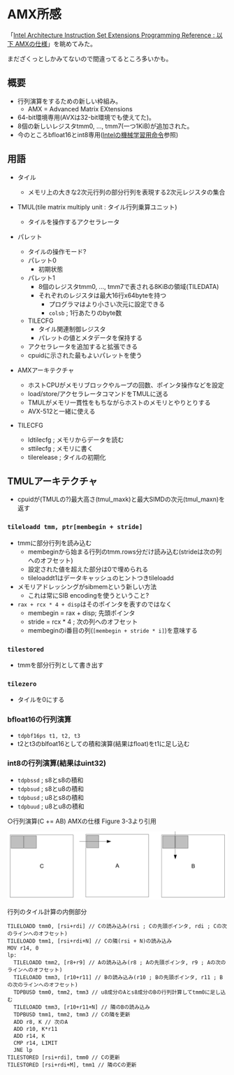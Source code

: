 # AMX所感

「[Intel Architecture Instruction Set Extensions Programming Reference : 以下 AMXの仕様](https://software.intel.com/content/dam/develop/public/us/en/documents/architecture-instruction-set-extensions-programming-reference.pdf)」を眺めてみた。

まだざくっとしかみてないので間違ってるところ多いかも。

## 概要
- 行列演算をするための新しい枠組み。
  - AMX = Advanced Matrix EXtensions
- 64-bit環境専用(AVXは32-bit環境でも使えてた)。
- 8個の新しいレジスタtmm0, ..., tmm7(一つ1KiB)が追加された。
- 今のところbfloat16とint8専用([Intelの機械学習用命令](int8-bfloat16.md)参照)

## 用語
- タイル
  - メモリ上の大きな2次元行列の部分行列を表現する2次元レジスタの集合
- TMUL(tile matrix multiply unit : タイル行列乗算ユニット)
  - タイルを操作するアクセラレータ
- パレット
  - タイルの操作モード?
  - パレット0
    - 初期状態
  - パレット1
    - 8個のレジスタtmm0, ..., tmm7で表される8KiBの領域(TILEDATA)
    - それぞれのレジスタは最大16行x64byteを持つ
      - プログラマはより小さい次元に設定できる
      - `colsb` ; 1行あたりのbyte数
  - TILECFG
    - タイル関連制御レジスタ
    - パレットの値とメタデータを保持する
  - アクセラレータを追加すると拡張できる
  - cpuidに示された最もよいパレットを使う

- AMXアーキテクチャ
  - ホストCPUがメモリブロックやループの回数、ポインタ操作などを設定
  - load/store/アクセラレータコマンドをTMULに送る
  - TMULがメモリ一貫性をもちながらホストのメモリとやりとりする
  - AVX-512と一緒に使える

- TILECFG
  - ldtilecfg ; メモリからデータを読む
  - sttilecfg ; メモリに書く
  - tilerelease ; タイルの初期化

## TMULアーキテクチャ
- cpuidが(TMULの?)最大高さ(tmul_maxk)と最大SIMDの次元(tmul_maxn)を返す

### `tileloadd tmm, ptr[membegin + stride]`
- tmmに部分行列を読み込む
  - membeginから始まる行列のtmm.rows分だけ読み込む(strideは次の列へのオフセット)
  - 設定された値を超えた部分は0で埋められる
  - tileloaddt1はデータキャッシュのヒントつきtileloadd
- メモリアドレッシングがsibmemという新しい方法
  - これは常にSIB encodingを使うということ?
- `rax + rcx * 4 + disp`はそのポインタを表すのではなく
  - membegin = rax + disp; 先頭ポインタ
  - stride = rcx * 4 ; 次の列へのオフセット
  - membeginのi番目の列(`[membegin + stride * i]`)を意味する

### `tilestored`
- tmmを部分行列として書き出す

### `tilezero`
- タイルを0にする

### bfloat16の行列演算
- `tdpbf16ps t1, t2, t3`
- t2とt3のblfoat16としての積和演算(結果はfloat)をt1に足し込む

### int8の行列演算(結果はuint32)
- `tdpbssd` ; s8とs8の積和
- `tdpbsud` ; s8とu8の積和
- `tdpbusd` ; u8とs8の積和
- `tdpbuud` ; u8とu8の積和

○行列演算(C += AB) AMXの仕様 Figure 3-3より引用

![mul](img/matrix-multiply.png)

行列のタイル計算の内側部分

```
TILELOADD tmm0, [rsi+rdi] // Cの読み込み(rsi ; Cの先頭ポインタ, rdi ; Cの次のラインへのオフセット)
TILELOADD tmm1, [rsi+rdi+N] // Cの隣(rsi + N)の読み込み
MOV r14, 0
lp:
  TILELOADD tmm2, [r8+r9] // Aの読み込み(r8 ; Aの先頭ポインタ, r9 ; Aの次のラインへのオフセット)
  TILELOADD tmm3, [r10+r11] // Bの読み込み(r10 ; Bの先頭ポインタ, r11 ; Bの次のラインへのオフセット)
  TDPBUSD tmm0, tmm2, tmm3 // u8成分のAとs8成分のBの行列計算してtmm0に足し込む
  TILELOADD tmm3, [r10+r11+N] // 隣のBの読み込み
  TDPBUSD tmm1, tmm2, tmm3 // Cの隣を更新
  ADD r8, K // 次のA
  ADD r10, K*r11
  ADD r14, K
  CMP r14, LIMIT
  JNE lp
TILESTORED [rsi+rdi], tmm0 // Cの更新
TILESTORED [rsi+rdi+M], tmm1 // 隣のCの更新
```

